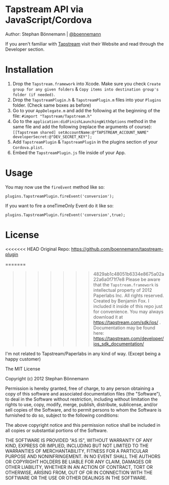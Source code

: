 # Tapstream API via JavaScript/Cordova
Author: Stephan Bönnemann | [@boennemann](http://twitter.com/boennemann)

If you aren't familiar with [Tapstream](http://tapstream.com/) visit their Website and read through the Developer section.

# Installation

1. Drop the `Tapstream.framework` into Xcode. Make sure you check `Create group for any given folders` & `Copy items into destination group's folder (if needed)`. 
2. Drop the `TapstreamPlugin.h` & `TapstreamPlugin.m` files into your `Plugins` folder. (Check same boxes as before)
3. Go to your `AppDelegate.m` and add the following at the beginning of the file:
    `#import "Tapstream/Tapstream.h"`
4. Go to the `application:didFinishLaunchingWithOptions` method in the same file and add the following (replace the arguments of course):
    `[[Tapstream shared] setAccountName:@"TAPSTREAM_ACCOUNT_NAME" developerSecret:@"DEV_SECRET_KEY"];`
5. Add `TapstreamPlugin` & `TapstreamPlugin` in the plugins section of your `Cordova.plist`.
6. Embed the `TapstreamPlugin.js` file inside of your App.

# Usage

You may now use the `fireEvent` method like so:

    plugins.TapstreamPlugin.fireEvent('conversion');

If you want to fire a oneTimeOnly Event do it like so:

    plugins.TapstreamPlugin.fireEvent('conversion',true);

# License

<<<<<<< HEAD
Original Repo: https://github.com/boennemann/tapstream-plugin

=======
>>>>>>> 4829ab1c48051b6334e8675a02a22a6a0f71f7e8
Please be aware that the `Tapstream.framework` is intellectual property of 2012 Paperlabs Inc. All rights reserved. Created by Benjamin Fox. 
I included it inside of this repo just for convenience.
You may always download it at https://tapstream.com/sdk/ios/ .
Documentation may be found here: https://tapstream.com/developer/ios_sdk_documentation/

I'm not related to Tapstream/Paperlabs in any kind of way.
(Except being a happy customer)

The MIT License

Copyright (c) 2012 Stephan Bönnemann

Permission is hereby granted, free of charge, to any person obtaining a copy of this software and associated documentation files (the "Software"), to deal in the Software without restriction, including without limitation the rights to use, copy, modify, merge, publish, distribute, sublicense, and/or sell copies of the Software, and to permit persons to whom the Software is furnished to do so, subject to the following conditions:

The above copyright notice and this permission notice shall be included in all copies or substantial portions of the Software.

THE SOFTWARE IS PROVIDED "AS IS", WITHOUT WARRANTY OF ANY KIND, EXPRESS OR IMPLIED, INCLUDING BUT NOT LIMITED TO THE WARRANTIES OF MERCHANTABILITY, FITNESS FOR A PARTICULAR PURPOSE AND NONINFRINGEMENT. IN NO EVENT SHALL THE AUTHORS OR COPYRIGHT HOLDERS BE LIABLE FOR ANY CLAIM, DAMAGES OR OTHER LIABILITY, WHETHER IN AN ACTION OF CONTRACT, TORT OR OTHERWISE, ARISING FROM, OUT OF OR IN CONNECTION WITH THE SOFTWARE OR THE USE OR OTHER DEALINGS IN THE SOFTWARE.
